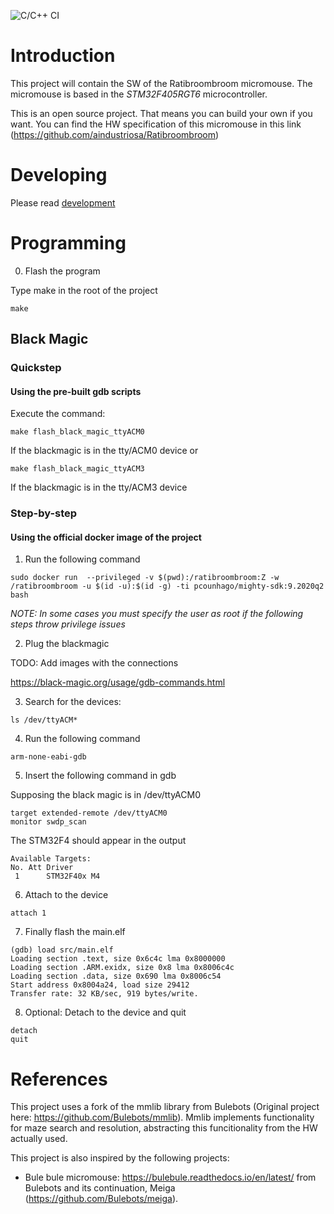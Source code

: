 ![C/C++ CI](https://github.com/aindustriosa/RatibroombroomSW/workflows/C/C++%20CI/badge.svg?branch=master)

# Introduction

This project will contain the SW of the Ratibroombroom micromouse. The micromouse is based in the *STM32F405RGT6* microcontroller.

This is an open source project. That means you can build your own if you want. You can find the HW specification of this micromouse in this link (https://github.com/aindustriosa/Ratibroombroom)

# Developing
Please read [development](docs/developing.md)

# Programming

0) Flash the program

Type make in the root of the project

```
make
```

## Black Magic

### Quickstep

#### Using the pre-built gdb scripts

Execute the command:

```
make flash_black_magic_ttyACM0
```

If the blackmagic is in the tty/ACM0 device or 

```
make flash_black_magic_ttyACM3
```

If the blackmagic is in the tty/ACM3 device


### Step-by-step

#### Using the official docker image of the project

1) Run the following command

```
sudo docker run  --privileged -v $(pwd):/ratibroombroom:Z -w /ratibroombroom -u $(id -u):$(id -g) -ti pcounhago/mighty-sdk:9.2020q2 bash

```

_NOTE: In some cases you must specify the user as root if the following steps throw privilege issues_


2) Plug the blackmagic

TODO: Add images with the connections

https://black-magic.org/usage/gdb-commands.html

3) Search for the devices:

```
ls /dev/ttyACM*

```

4) Run the following command

```
arm-none-eabi-gdb
```

5) Insert the following command in gdb

Supposing the black magic is in /dev/ttyACM0

```
target extended-remote /dev/ttyACM0
monitor swdp_scan
```

The STM32F4 should appear in the output

```
Available Targets:
No. Att Driver
 1      STM32F40x M4

```

6) Attach to the device

```
attach 1
```

 
 
7) Finally flash the main.elf


```
(gdb) load src/main.elf
Loading section .text, size 0x6c4c lma 0x8000000
Loading section .ARM.exidx, size 0x8 lma 0x8006c4c
Loading section .data, size 0x690 lma 0x8006c54
Start address 0x8004a24, load size 29412
Transfer rate: 32 KB/sec, 919 bytes/write. 
```

8) Optional: Detach to the device and quit

```
detach
quit
```

# References

This project uses a fork of the mmlib library from Bulebots (Original project here: https://github.com/Bulebots/mmlib). Mmlib implements functionality for maze search and resolution, abstracting this funcitionality from the HW actually used.

This project is also inspired by the following projects:

* Bule bule micromouse: https://bulebule.readthedocs.io/en/latest/ from Bulebots and its continuation, Meiga (https://github.com/Bulebots/meiga). 

